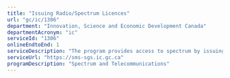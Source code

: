 ```yaml
---
title: "Issuing Radio/Spectrum Licences"
url: "gc/ic/1306"
department: "Innovation, Science and Economic Development Canada"
departmentAcronym: "ic"
serviceId: "1306"
onlineEndtoEnd: 1
serviceDescription: "The program provides access to spectrum by issuing radio and spectrum licences."
serviceUrl: "https://sms-sgs.ic.gc.ca"
programDescription: "Spectrum and Telecommunications"
---
```


